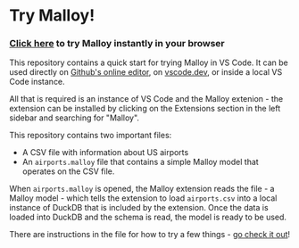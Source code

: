# Try Malloy!

### [Click here](https://github.dev/malloydata/try-malloy/airports.malloy) to try Malloy instantly in your browser

This repository contains a quick start for trying Malloy in VS Code. It can be used directly on [Github's online editor](https://github.dev/malloydata/try-malloy/blob/main/airports.malloy#L13), on [vscode.dev](https://vscode.dev/github/malloydata/try-malloy), or inside a local VS Code instance.

All that is required is an instance of VS Code and the Malloy extenion - the extension can be installed by clicking on the Extensions section in the left sidebar and searching for "Malloy".

This repository contains two important files:

* A CSV file with information about US airports
* An `airports.malloy` file that contains a simple Malloy model that operates on the CSV file.

When `airports.malloy` is opened, the Malloy extension reads the file - a Malloy model - which tells the extension to load `airports.csv` into a local instance of DuckDB that is included by the extension. Once the data is loaded into DuckDB and the schema is read, the model is ready to be used.

There are instructions in the file for how to try a few things - [go check it out](https://github.dev/malloydata/try-malloy/airports.malloy)!

